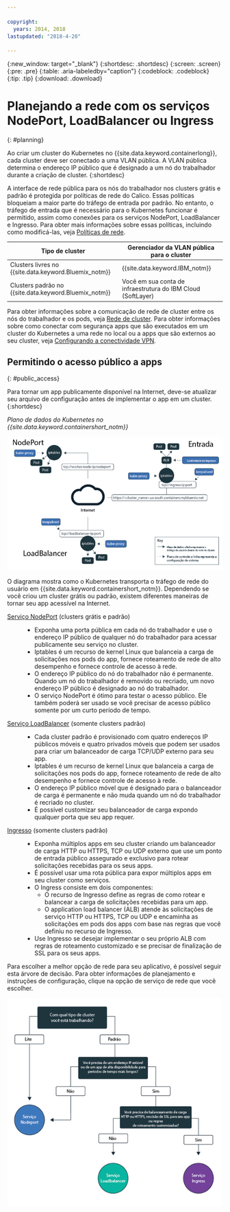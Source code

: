 ```yaml
---

copyright:
  years: 2014, 2018
lastupdated: "2018-4-20"

---
```


{:new_window: target="_blank"}
{:shortdesc: .shortdesc}
{:screen: .screen}
{:pre: .pre}
{:table: .aria-labeledby="caption"}
{:codeblock: .codeblock}
{:tip: .tip}
{:download: .download}


# Planejando a rede com os serviços NodePort, LoadBalancer ou Ingress
{: #planning}

Ao criar um cluster do Kubernetes no {{site.data.keyword.containerlong}}, cada cluster deve ser conectado a uma VLAN pública. A VLAN pública
determina o endereço IP público que é designado a um nó do trabalhador durante a criação de cluster.
{:shortdesc}

A interface de rede pública para os nós do trabalhador nos clusters grátis e padrão é protegida por políticas de rede do Calico. Essas políticas bloqueiam a maior parte do tráfego de entrada por padrão. No entanto, o tráfego de entrada que é necessário para o Kubernetes funcionar é permitido, assim como conexões para os serviços NodePort, LoadBalancer e Ingresso. Para obter mais informações sobre essas políticas, incluindo como modificá-las, veja [Políticas de rede](cs_network_policy.html#network_policies).

|Tipo de cluster|Gerenciador da VLAN pública para o cluster|
|------------|------------------------------------------|
|Clusters livres no {{site.data.keyword.Bluemix_notm}}|{{site.data.keyword.IBM_notm}}|
|Clusters padrão no {{site.data.keyword.Bluemix_notm}}|Você em sua conta de infraestrutura do IBM Cloud (SoftLayer)|

Para obter informações sobre a comunicação de rede de cluster entre os nós do trabalhador e os pods, veja [Rede de cluster](cs_secure.html#in_cluster_network). Para obter informações sobre como conectar com segurança apps que são executados em um cluster do Kubernetes a uma rede no local ou a apps que são externos ao seu cluster, veja [Configurando a conectividade VPN](cs_vpn.html).

## Permitindo o acesso público a apps
{: #public_access}

Para tornar um app publicamente disponível na Internet, deve-se atualizar seu arquivo de configuração antes de implementar o app em um cluster.
{:shortdesc}

*Plano de dados do Kubernetes no {{site.data.keyword.containershort_notm}}*

![{{site.data.keyword.containerlong_notm}} Arquitetura do Kubernetes](images/networking.png)

O diagrama mostra como o Kubernetes transporta o tráfego de rede do usuário em {{site.data.keyword.containershort_notm}}. Dependendo se você criou um cluster grátis ou padrão, existem diferentes maneiras de tornar seu app acessível na Internet.

<dl>
<dt><a href="cs_nodeport.html#planning" target="_blank">Serviço NodePort</a> (clusters grátis e padrão)</dt>
<dd>
 <ul>
  <li>Exponha uma porta pública em cada nó do trabalhador e use o endereço IP público de qualquer nó do trabalhador para acessar publicamente seu serviço no cluster.</li>
  <li>Iptables é um recurso de kernel Linux que balanceia a carga de solicitações nos pods do app, fornece roteamento de rede de alto desempenho e fornece controle de acesso à rede.</li>
  <li>O endereço IP público do nó do trabalhador não é permanente. Quando um nó do trabalhador é removido ou recriado, um novo endereço IP público é designado ao
nó do trabalhador.</li>
  <li>O serviço NodePort é ótimo para testar o acesso público. Ele também poderá ser usado se você precisar de acesso público somente por um curto período de tempo.</li>
 </ul>
</dd>
<dt><a href="cs_loadbalancer.html#planning" target="_blank">Serviço LoadBalancer</a> (somente clusters padrão)</dt>
<dd>
 <ul>
  <li>Cada cluster padrão é provisionado com quatro endereços IP públicos móveis e quatro privados móveis que podem ser usados para criar um balanceador de carga TCP/UDP externo para seu app.</li>
  <li>Iptables é um recurso de kernel Linux que balanceia a carga de solicitações nos pods do app, fornece roteamento de rede de alto desempenho e fornece controle de acesso à rede.</li>
  <li>O endereço IP público móvel que é designado para o balanceador de carga é permanente e não muda quando um nó do trabalhador é recriado no cluster.</li>
  <li>É possível customizar seu balanceador de carga expondo qualquer porta que seu app requer.</li></ul>
</dd>
<dt><a href="cs_ingress.html#planning" target="_blank">Ingresso</a> (somente clusters padrão)</dt>
<dd>
 <ul>
  <li>Exponha múltiplos apps em seu cluster criando um balanceador de carga HTTP ou HTTPS, TCP ou UDP externo que use um ponto de entrada público assegurado e exclusivo para rotear solicitações recebidas para os seus apps.</li>
  <li>É possível usar uma rota pública para expor múltiplos apps em seu cluster como serviços.</li>
  <li>O Ingress consiste em dois componentes:
   <ul>
    <li>O recurso de Ingresso define as regras de como rotear e balancear a carga de solicitações recebidas para um app.</li>
    <li>O application load balancer (ALB) atende às solicitações de serviço HTTP ou HTTPS, TCP ou UDP e encaminha as solicitações em pods dos apps com base nas regras que você definiu no recurso de Ingresso.</li>
   </ul>
  <li>Use Ingresso se desejar implementar o seu próprio ALB com regras de roteamento customizado e se precisar de finalização de SSL para os seus apps.</li>
 </ul>
</dd></dl>

Para escolher a melhor opção de rede para seu aplicativo, é possível seguir esta árvore de decisão. Para obter informações de planejamento e instruções de configuração, clique na opção de serviço de rede que você escolher.

<img usemap="#networking_map" border="0" class="image" src="images/networkingdt.png" width="500px" alt="Esta imagem orienta na escolha da melhor opção de rede para seu aplicativo. Se esta imagem não estiver sendo exibida, a informação ainda poderá ser encontrada na documentação." style="width:500px;" />
<map name="networking_map" id="networking_map">
<area href="/docs/containers/cs_nodeport.html" alt="Serviço Nodeport" shape="circle" coords="52, 283, 45"/>
<area href="/docs/containers/cs_loadbalancer.html" alt="Serviço LoadBalancer" shape="circle" coords="247, 419, 44"/>
<area href="/docs/containers/cs_ingress.html" alt="Serviço Ingress" shape="circle" coords="445, 420, 45"/>
</map>

